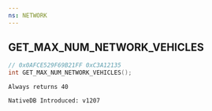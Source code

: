 ```yaml
---
ns: NETWORK
---
```

## GET_MAX_NUM_NETWORK_VEHICLES

```c
// 0x0AFCE529F69B21FF 0xC3A12135
int GET_MAX_NUM_NETWORK_VEHICLES();
```

```
Always returns 40

NativeDB Introduced: v1207
```

